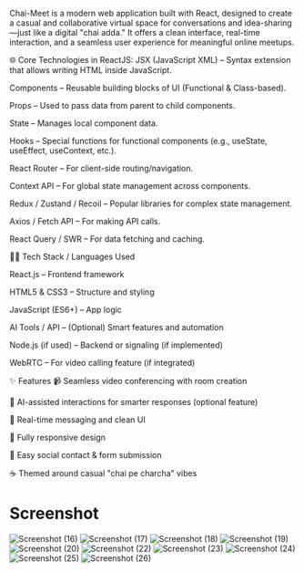 Chai-Meet is a modern web application built with React, designed to create a casual and collaborative virtual space for conversations and idea-sharing—just like a digital "chai adda." It offers a clean interface, real-time interaction, and a seamless user experience for meaningful online meetups.


🌐 Core Technologies in ReactJS:
JSX (JavaScript XML) – Syntax extension that allows writing HTML inside JavaScript.

Components – Reusable building blocks of UI (Functional & Class-based).

Props – Used to pass data from parent to child components.

State – Manages local component data.

Hooks – Special functions for functional components (e.g., useState, useEffect, useContext, etc.).

React Router – For client-side routing/navigation.

Context API – For global state management across components.

Redux / Zustand / Recoil – Popular libraries for complex state management.

Axios / Fetch API – For making API calls.

React Query / SWR – For data fetching and caching.

🧑‍💻 Tech Stack / Languages Used

React.js – Frontend framework

HTML5 & CSS3 – Structure and styling

JavaScript (ES6+) – App logic

AI Tools / API – (Optional) Smart features and automation

Node.js (if used) – Backend or signaling (if implemented)

WebRTC – For video calling feature (if integrated)

✨ Features 📹 Seamless video conferencing with room creation

🤖 AI-assisted interactions for smarter responses (optional feature)

💬 Real-time messaging and clean UI

📱 Fully responsive design

🔗 Easy social contact & form submission

☕ Themed around casual "chai pe charcha" vibes

# Screenshot
![Screenshot (16)](https://github.com/user-attachments/assets/a28be14d-3a79-4d7d-a512-56bdec7efbcf)
![Screenshot (17)](https://github.com/user-attachments/assets/d0d5f416-dd0a-457b-a850-d2ba2c44b0d4)
![Screenshot (18)](https://github.com/user-attachments/assets/1640768c-efec-4537-a1a4-39beccad70b4)
![Screenshot (19)](https://github.com/user-attachments/assets/9581e50b-f821-41b4-b0d9-7eaa6ab7a6fb)
![Screenshot (20)](https://github.com/user-attachments/assets/ea8610bf-8657-4689-965b-7b205a419993)
![Screenshot (22)](https://github.com/user-attachments/assets/f671d7e3-6ddc-41b3-888e-32527556a05e)
![Screenshot (23)](https://github.com/user-attachments/assets/bc11ac5d-afb8-40a0-a0d6-c3db4c4758f5)
![Screenshot (24)](https://github.com/user-attachments/assets/7309c916-7a4b-4110-8781-8d672be1ebfd)
![Screenshot (25)](https://github.com/user-attachments/assets/af4aeca1-1f46-4332-931b-16cd74b4fb25)
![Screenshot (26)](https://github.com/user-attachments/assets/b88aeae5-a587-4649-9aa4-6d61cfc5202c)
